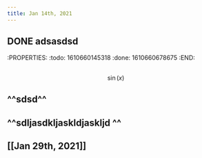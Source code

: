 ```yaml
---
title: Jan 14th, 2021
---
```


##
## DONE adsasdsd
:PROPERTIES:
:todo: 1610660145318
:done: 1610660678675
:END:
##
##
$$ \sin(x)$$
##
##
##
## ^^sdsd^^
## ^^sdljasdkljaskldjaskljd ^^
## [[Jan 29th, 2021]]
##
##
##
